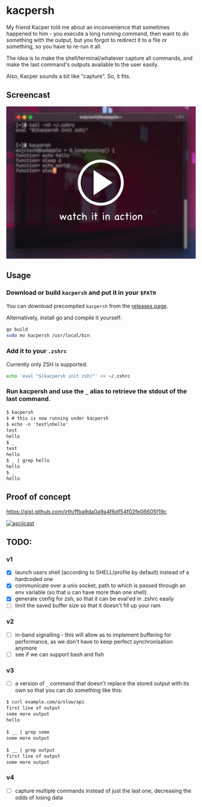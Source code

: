 # kacpersh

My friend Kacper told me about an inconvenience that sometimes happened to him - you execute a long running command, then want to do something with the output, but you forgot to redirect it to a file or something, so you have to re-run it all.

The idea is to make the shell/terminal/whatever capture all commands, and make the last command's outputs available to the user easily.

Also, Kacper sounds a bit like "capture". So, it fits.

## Screencast

[![screencast.mp4](screencast.png)](screencast.mp4?raw=1)

## Usage

### Download or build `kacpersh` and put it in your `$PATH`

You can download precompiled `kacpersh` from the [releases page](https://github.com/irth/kacpersh/releases).

Alternatively, install go and compile it yourself:

```sh
go build
sudo mv kacpersh /usr/local/bin
```

### Add it to your `.zshrc`

Currently only ZSH is supported.

```sh
echo 'eval "$(kacpersh init zsh)"' >> ~/.zshrc
```

### Run kacpersh and use the `_` alias to retrieve the stdout of the last command.

```console
$ kacpersh
$ # this is now running under kacpersh
$ echo -n 'test\nhello'
test
hello
$ _
test
hello
$ _ | grep hello
hello
$ _
hello
```

## Proof of concept

https://gist.github.com/irth/ffba9da0a9a4f6df54f02fe06605f19c

[![asciicast](https://asciinema.org/a/vVu3yRs9bGB8Zrjs9ia301ALw.svg)](https://asciinema.org/a/vVu3yRs9bGB8Zrjs9ia301ALw)

## TODO:

### v1

- [x] launch users shell (according to SHELL/profile by default) instead of a hardcoded one
- [x] communicate over a unix socket, path to which is passed through an env variable (so that u can have more than one shell)
- [x] generate config for zsh, so that it can be eval'ed in .zshrc easily
- [ ] limit the saved buffer size so that it doesn't fill up your ram

### v2

- [ ] in-band signalling - this will allow as to implement buffering for performance, as we don't have to keep perfect synchronisation anymore
- [ ] see if we can support bash and fish

### v3

- [ ] a version of `_` command that doesn't replace the stored output with its own so that you can do something like this:

```console
$ curl example.com/a/slow/api
first line of output
some more output
hello

$ __ | grep some
some more output

$ __ | grep output
first line of output
some more output
```

### v4

- [ ] capture multiple commands instead of just the last one, decreasing the odds of losing data
